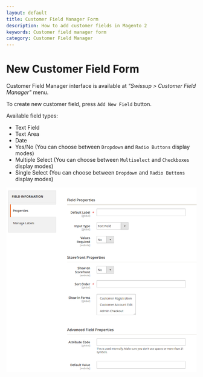 ```yaml
---
layout: default
title: Customer Field Manager Form
description: How to add customer fields in Magento 2
keywords: Customer field manager form
category: Customer Field Manager
---
```


# New Customer Field Form

Customer Field Manager interface is available at _"Swissup > Customer Field Manager"_
menu.

To create new customer field, press `Add New Field` button.

Available field types:

 -  Text Field
 -  Text Area
 -  Date
 -  Yes/No (You can choose between `Dropdown` and `Radio Buttons` display modes)
 -  Multiple Select (You can choose between `Multiselect` and `Checkboxes` display modes)
 -  Single Select (You can choose between `Dropdown` and `Radio Buttons` display modes)

![New Customer Field Form](/images/m2/customer-field-manager/form.png)
